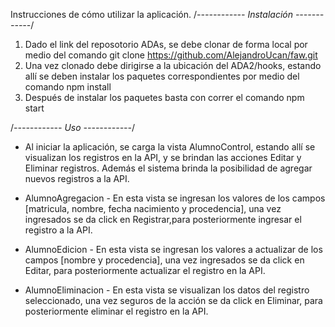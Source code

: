 Instrucciones de cómo utilizar la aplicación. 
/*------------                        Instalación                        ------------*/
   1. Dado el link del reposotorio ADAs, se debe clonar de forma local
      por medio del comando git clone https://github.com/AlejandroUcan/faw.git
   2. Una vez clonado debe dirigirse a la ubicación del ADA2/hooks, estando allí 
      se deben instalar los paquetes correspondientes por medio del comando npm install
   3. Después de instalar los paquetes basta con correr el comando npm start 

/*------------                           Uso                            ------------*/
   * Al iniciar la aplicación, se carga la vista AlumnoControl, estando allí se visualizan
     los registros en la API, y se brindan las acciones Editar y Eliminar registros. 
     Además el sistema brinda la posibilidad de agregar nuevos registros a la API.
   
   * AlumnoAgregacion - En esta vista se ingresan los valores de los campos 
     [matricula, nombre, fecha nacimiento y procedencia], una vez ingresados 
     se da click en Registrar,para posteriormente ingresar el registro a la API.
   
   * AlumnoEdicion - En esta vista se ingresan los valores a actualizar de los campos 
     [nombre y procedencia], una vez ingresados se da click en Editar, 
     para posteriormente actualizar el registro en la API.
   
   * AlumnoEliminacion - En esta vista se visualizan los datos del registro seleccionado, 
     una vez seguros de la acción se da click en Eliminar, 
     para posteriormente eliminar el registro en la API.